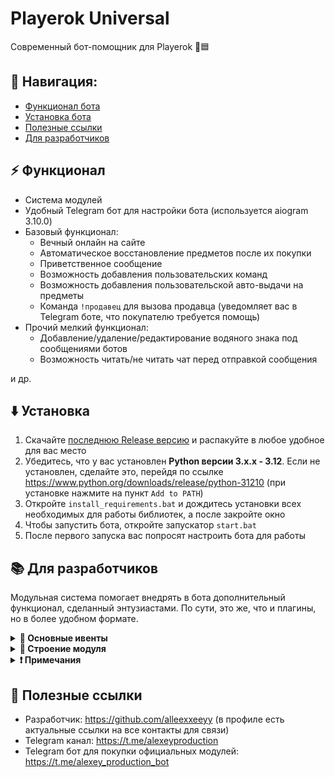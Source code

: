 # Playerok Universal
Современный бот-помощник для Playerok 🤖🟦

## 🧭 Навигация:
- [Функционал бота](#-функционал)
- [Установка бота](#%EF%B8%8F-установка)
- [Полезные ссылки](#-полезные-ссылки)
- [Для разработчиков](#-для-разработчиков)

## ⚡ Функционал
- Система модулей
- Удобный Telegram бот для настройки бота (используется aiogram 3.10.0)
- Базовый функционал:
  - Вечный онлайн на сайте
  - Автоматическое восстановление предметов после их покупки
  - Приветственное сообщение
  - Возможность добавления пользовательских команд
  - Возможность добавления пользовательской авто-выдачи на предметы
  - Команда `!продавец` для вызова продавца (уведомляет вас в Telegram боте, что покупателю требуется помощь)
- Прочий мелкий функционал:
  - Добавление/удаление/редактирование водяного знака под сообщениями ботов
  - Возможность читать/не читать чат перед отправкой сообщения
  
и др.

## ⬇️ Установка
1. Скачайте [последнюю Release версию](https://github.com/alleexxeeyy/playerok-universal/releases/latest) и распакуйте в любое удобное для вас место
2. Убедитесь, что у вас установлен **Python версии 3.x.x - 3.12**. Если не установлен, сделайте это, перейдя по ссылке https://www.python.org/downloads/release/python-31210 (при установке нажмите на пункт `Add to PATH`)
3. Откройте `install_requirements.bat` и дождитесь установки всех необходимых для работы библиотек, а после закройте окно
4. Чтобы запустить бота, откройте запускатор `start.bat`
5. После первого запуска вас попросят настроить бота для работы

## 📚 Для разработчиков

Модульная система помогает внедрять в бота дополнительный функционал, сделанный энтузиастами. По сути, это же, что и плагины, но в более удобном формате.

<details>
  <summary><strong>📌 Основные ивенты</strong></summary>

  ### Ивенты бота (BOT_EVENT_HANDLERS)

  Ивенты, которые выполняются при определённом действии бота.

  | Ивент | Когда вызывается | Передающиеся аргументы |
  |-------|------------------|------------------------|
  | `ON_MODULE_CONNECTED` | При подключении модуля | `Module` |
  | `ON_INIT` | При инициализации бота | `-` |
  | `ON_PLAYEROK_BOT_INIT` | При инициализации (запуске) Playerok бота | `PlayerokBot` |
  | `ON_TELEGRAM_BOT_INIT` | При инициализации (запуске) Telegram бота | `TelegramBot` |

  ### Ивенты Playerok (PLAYEROK_EVENT_HANDLERS)

  Ивенты, которые выполняются при получении ивента в слушателе событий в Playerok боте.

  | Ивент | Когда вызывается | Передающиеся аргументы |
  |-------|------------------|------------------------|
  | `EventTypes.CHAT_INITIALIZED` | Чат инициализирован | `PlayerokBot`, `ChatInitializedEvent` |
  | `EventTypes.NEW_MESSAGE` | Новое сообщение в чате | `PlayerokBot`, `NewMessageEvent` |
  | `EventTypes.NEW_DEAL` | Создана новая сделка (когда покупатель оплатил товар) | `PlayerokBot`, `NewDealEvent` |
  | `EventTypes.DEAL_CONFIRMED` | Сделка подтверждена | `PlayerokBot`, `DealConfirmedEvent` |
  | `EventTypes.DEAL_ROLLED_BACK` | Продавец оформил возврат сделки | `PlayerokBot`, `DealRolledBackEvent` |
  | `EventTypes.DEAL_HAS_PROBLEM` | Пользователь сообщил о проблеме в сделке | `PlayerokBot`, `DealHasProblemEvent` |
  | `EventTypes.DEAL_PROBLEM_RESOLVED` | Проблема в сделке решена | `PlayerokBot`, `DealProblemResolvedEvent` |
  | `EventTypes.DEAL_STATUS_CHANGED` | Статус сделки изменён | `PlayerokBot`, `DealStatusChangedEvent` |
  | `EventTypes.ITEM_PAID` | Пользователь оплатил предмет | `PlayerokBot`, `ItemPaidEvent` |
  | `EventTypes.ITEM_SENT` | Предмет отправлен (продавец подтвердил выполнение сделки) | `PlayerokBot`, `ItemSentEvent` |

</details>

<details>
  <summary><strong>📁 Строение модуля</strong></summary>  
  
  </br>Модуль - это папка, внутри которой находятся важные компоненты.

  Строение модуля может быть абсолютно любым на ваше усмотрение, но всё же в каждом модуля должен быть обязательный файл инициализации **`__init__.py`**, в котором задаются все основные параметры для корректной
  работы модуля.

  Обязательные константы хендлеров:
  | Константа | Тип | Описание |
  |-----------|-----|----------|
  | `BOT_EVENT_HANDLERS` | `dict[str, list[Any]]` | В этом словаре задаются хендлеры ивентов бота |
  | `PLAYEROK_EVENT_HANDLERS` | `dict[EventTypes, list[Any]` | В этом словаре задаются хендлеры ивентов Playerok |
  | `TELEGRAM_BOT_ROUTERS` | `list[Router]` | В этом массиве задаются роутеры модульного Telegram бота  |

  Обязательные константы метаданных:
  | Константа | Тип | Описание |
  |-----------|-----|----------|
  | `PREFIX` | `str` | Префикс |
  | `VERSION` | `str` | Версия |
  | `NAME` | `str` | Название |
  | `DESCRIPTION` | `str` | Описание |
  | `AUTHORS` | `str` | Авторы |
  | `LINKS` | `str` | Ссылки на авторов |

  Также, если модуль требует дополнительных зависимостей, в нём должен быть файл зависимостей **requirements.txt**, которые будут сами скачиваться при загрузке всех модулей бота.

  #### 🔧 Пример содержимого:
  Обратите внимание, что метаданные были вынесены в отдельный файл `meta.py`, но импортируются в `__init__.py`.
  Это сделано для избежания конфликтов импорта в дальнейшей части кода модуля.

  **`meta.py`**:
  ```python
  from colorama import Fore, Style

  PREFIX = f"{Fore.LIGHTCYAN_EX}[test module]{Fore.WHITE}"
  VERSION = "0.1"
  NAME = "test_module"
  DESCRIPTION = "Тестовый модуль. /test_module в Telegram боте для управления"
  AUTHORS = "@alleexxeeyy"
  LINKS = "https://t.me/alleexxeeyy, https://t.me/alexeyproduction"
  ```

  **`__init__.py`**:
  ```python
  from .plbot.playerokbot_handlers import PlayerokBotHandlers
  from .tgbot.telegrambot_handlers import TelegramBotHandlers
  from .tgbot import router
  from .meta import *
  from playerokapi.listener.events import EventTypes
  from core.modules_manager import disable_module, Module
  
  _module: Module = None
  def get_module(module: Module):
      global _module
      _module = module
  
  def handler_on_init():
      try:
          # ...
          print(f"{PREFIX} Модуль инициализирован")
      except:
          disable_module(_module.uuid)
  
  BOT_EVENT_HANDLERS = {
      "ON_MODULE_CONNECTED": [handle_on_module_connected],
      "ON_INIT": [handler_on_init],
      "ON_PLAYEROK_BOT_INIT": [PlayerokBotHandlers.handler_on_playerok_bot_init],
      "ON_TELEGRAM_BOT_INIT": [TelegramBotHandlers.handler_on_telegram_bot_init]
  }
  PLAYEROK_EVENT_HANDLERS = {
      EventTypes.NEW_MESSAGE: [PlayerokBotHandlers.handler_new_message],
      EventTypes.NEW_DEAL: [PlayerokBotHandlers.handler_new_deal],
      # ...
  }
  TELEGRAM_BOT_ROUTERS = [router]
  ```

</details>

<details>
  <summary><strong>❗ Примечания</strong></summary>

  </br>Функционал Telegram бота написан на библиотеке aiogram 3, система внедрения пользовательского функционала Telegram бота работает на основе роутеров, которые сливаются с основным, главным роутером бота.
  И так, как они сливаются воедино, могут возникнуть осложнения, если, например Callback данные имеют идентичное название. Поэтому, после написания функционала Telegram бота для модуля, лучше переименуйте
  эти данные уникальным образом, чтобы они не совпадали с названиями основного бота или дополнительных подключаемых модулей.

</details>


## 🔗 Полезные ссылки
- Разработчик: https://github.com/alleexxeeyy (в профиле есть актуальные ссылки на все контакты для связи)
- Telegram канал: https://t.me/alexeyproduction
- Telegram бот для покупки официальных модулей: https://t.me/alexey_production_bot
